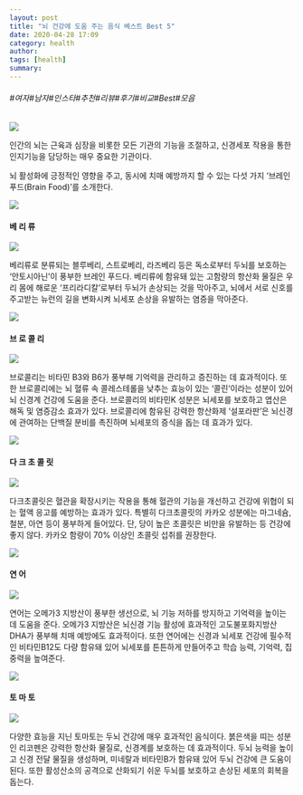 ```yaml
---
layout: post
title: "뇌 건강에 도움 주는 음식 베스트 Best 5"
date: 2020-04-28 17:09
category: health
author: 
tags: [health]
summary: 
---
```


###### #여자#남자#인스타#추천#리뷰#후기#비교#Best#모음


![](https://post-phinf.pstatic.net/MjAyMDA0MTNfMjkg/MDAxNTg2NzQxMTM3MzU0.An87evDWCmPxdCixCvXXC2UBfctj_Lv6GIEx6gm0YIAg.Q4LjO72gM0Y7vaV4xKC9meWOjwF4mQm7K9gvCyQVBfkg.JPEG/GettyImages-jv11185609.jpg?type=w1200)

인간의 뇌는 근육과 심장을 비롯한 모든 기관의 기능을 조절하고, 신경세포 작용을 통한 인지기능을 담당하는 매우 중요한 기관이다.  
  
뇌 활성화에 긍정적인 영향을 주고, 동시에 치매 예방까지 할 수 있는 다섯 가지 ‘브레인 푸드(Brain Food)’를 소개한다.

![](https://post-phinf.pstatic.net/MjAxOTA2MThfMTQ4/MDAxNTYwODIwNDgzODM3.KF0eY7tm4DaURFUJUstq-7G9OXgcLAblG7rqGYjMa3kg.wf_6vpAbUqdfqe5JPcAJ4aCy5b3ya5dLsElMSrxZWsIg.PNG/image_5899265331560820464849.png?type=w1200&type=w1200)

#### 베 리 류

![](https://post-phinf.pstatic.net/MjAyMDA0MTNfMTAg/MDAxNTg2NzM4NTY3MjU2.i4h27ZokObDh9U-U4XcdOLNnZ2riEi2-XirLR7PfSXog.PIRMiIfH3KFeiNs3mzq4wWtCSTDRSd5XO7oo45PTQ7gg.JPEG/image_6288713651586736914417.jpg?type=w1200)

베리류로 분류되는 블루베리, 스트로베리, 라즈베리 등은 독소로부터 두뇌를 보호하는 ‘안토시아닌’이 풍부한 브레인 푸드다. 베리류에 함유돼 있는 고함량의 항산화 물질은 우리 몸에 해로운 ‘프리라디칼’로부터 두뇌가 손상되는 것을 막아주고, 뇌에서 서로 신호를 주고받는 뉴런의 길을 변화시켜 뇌세포 손상을 유발하는 염증을 막아준다.

![](https://post-phinf.pstatic.net/MjAxOTA2MThfNzcg/MDAxNTYwODIwNDgzNTQ1.HKxzy9oDF1B9aMWGnV9eWw0uqzjWBzofH9nmjc7hziEg.WfRoj9Tj4o8FAKTeLdz8wtKhdlFGXBUCxmr3fQEO0JYg.PNG/image_7033843001560820464849.png?type=w1200&type=w1200)

#### 브 로 콜 리

![](https://post-phinf.pstatic.net/MjAyMDA0MTNfNDgg/MDAxNTg2NzM4OTQ2Mjcx.vJvPybf8UZddJdckmPQ8FktU6IYB9zzHTZzHFton8N4g.PWbhylVjJFVUS_23iLu1jD9ZjsooITcZvmX7irxgqTog.JPEG/image_8768564621586738932700.jpg?type=w1200)

브로콜리는 비타민 B3와 B6가 풍부해 기억력을 관리하고 증진하는 데 효과적이다. 또한 브로콜리에는 뇌 혈류 속 콜레스테롤을 낮추는 효능이 있는 ‘콜린’이라는 성분이 있어 뇌 신경계 건강에 도움을 준다. 브로콜리의 비타민K 성분은 뇌세포를 보호하고 엽산은 해독 및 염증감소 효과가 있다. 브로콜리에 함유된 강력한 항산화제 ‘설포라판’은 뇌신경에 관여하는 단백질 분비를 촉진하며 뇌세포의 증식을 돕는 데 효과가 있다.

![](https://post-phinf.pstatic.net/MjAxOTA2MThfMTYz/MDAxNTYwODIwNDg0MDk3.s7MPx2qghiRNQVrcV029i56K5rYJdw0cxU5_52xD3IAg.VrDcHHFlMORIDRXNcbmyf4KrljmAvK6hG3Pf-2S7aTEg.PNG/image_3235655361560820464849.png?type=w1200&type=w1200)

#### 다 크 초 콜 릿

![](https://post-phinf.pstatic.net/MjAyMDA0MTNfMTM0/MDAxNTg2NzM4NTc3Njk2.v5t7X6dZJ5gtk5T-2xm6Ki7PTbp4sV3OGFdP-rzC8l8g.0WzvKH-9VaBHdkjOBK1EwMnp1_2MCU2-UHUeaKuCOV8g.JPEG/image_9559541311586738493944.jpg?type=w1200)

다크초콜릿은 혈관을 확장시키는 작용을 통해 혈관의 기능을 개선하고 건강에 위협이 되는 혈액 응고를 예방하는 효과가 있다. 특별히 다크초콜릿의 카카오 성분에는 마그네슘, 철분, 아연 등이 풍부하게 들어있다. 단, 당이 높은 초콜릿은 비만을 유발하는 등 건강에 좋지 않다. 카카오 함량이 70% 이상인 초콜릿 섭취를 권장한다.

![](https://post-phinf.pstatic.net/MjAxOTA2MThfMjMz/MDAxNTYwODIwNDg0MzUw.BfmeJTZRB1W0XLFPr5-1WxB5rUakmByW1YucMYxdarsg.JhWawP7YtHdIvU9e-y-oHvnPXv-NOkZEsCFbr6Typ7cg.PNG/image_7425484041560820464849.png?type=w1200&type=w1200)

#### 연 어

![](https://post-phinf.pstatic.net/MjAyMDA0MTNfMjE5/MDAxNTg2NzM5Njc4NTEz.o6V_byGINpKLVE97aAtAQkp6AcaJggGT53G4QYHFgBsg.0WIrCnx4-rYmWtggHV0ZJ28f0iJxuYO3vw3SGZAdjKgg.JPEG/image_8411275281586739641340.jpg?type=w1200)

연어는 오메가3 지방산이 풍부한 생선으로, 뇌 기능 저하를 방지하고 기억력을 높이는 데 도움을 준다. 오메가3 지방산은 뇌신경 기능 활성에 효과적인 고도불포화지방산 DHA가 풍부해 치매 예방에도 효과적이다. 또한 연어에는 신경과 뇌세포 건강에 필수적인 비타민B12도 다량 함유돼 있어 뇌세포를 튼튼하게 만들어주고 학습 능력, 기억력, 집중력을 높여준다.

![](https://post-phinf.pstatic.net/MjAxOTA2MThfOTAg/MDAxNTYwODIwNzYyMjE1.cSv23Sl7yiSB-nwMbT3a0AKpbIiTOh0b63Q4dKH1PR4g.gR8FFowcl8y9z3maxhzhvq896PJv6u0V8G_fAMydp-Eg.PNG/image_5296318131560820705668.png?type=w1200&type=w1200)

#### 토 마 토

![](https://post-phinf.pstatic.net/MjAyMDA0MTNfOCAg/MDAxNTg2NzQwNTYzMDk4.KyQaxt_hq1LPuddBFqaxFwiHVQ4oBfnWA4Q8brWSUecg.vnt6sJDeeLLZMnJJyu2VH4PBReLHuHF8cDXGcwjzrIEg.JPEG/image_2601376381586740550325.jpg?type=w1200)

다양한 효능을 지닌 토마토는 두뇌 건강에 매우 효과적인 음식이다. 붉은색을 띠는 성분인 리코펜은 강력한 항산화 물질로, 신경계를 보호하는 데 효과적이다. 두뇌 능력을 높이고 신경 전달 물질을 생성하며, 미네랄과 비타민B가 함유돼 있어 두뇌 건강에 큰 도움이 된다. 또한 활성산소의 공격으로 산화되기 쉬운 두뇌를 보호하고 손상된 세포의 회복을 돕는다.